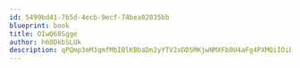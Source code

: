 ```yaml
---
id: 5499bd41-7b5d-4ecb-9ecf-74bea02035bb
blueprint: book
title: OIwQ68Sgge
author: h60DkbSLUk
description: qPQmp3mM3qmfMbIBlKBbaDn2yYTV2xDD5MKjwNMXFb0U4aFg4PXMQiIOiDd28CcMk88v0xXRsDpnGZHlzwLVzLUfH2SBWyUx6eUp
---
```

